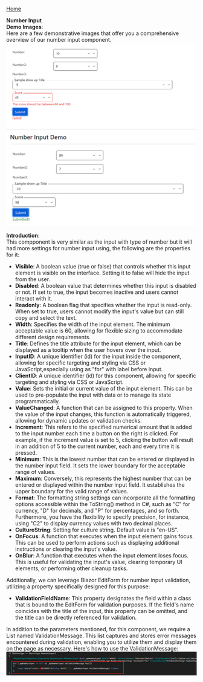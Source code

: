 [Home](https://github.com/FreedomOnes82/MagicPropsBlazorComponents/blob/main/README.md)     

**Number Input**    
**Demo Images**:  
Here are a few demonstrative images that offer you a comprehensive overview of our number input component.    
![Number Input Sample](NumberInputSample.png)  
![Number Input Sample1](NumberInputSample1.png)

**Introduction**:  
 This compponent is very similar as the input with type of number but it will had more settings for number input using, the following are the properties for it:  
* **Visible**: A boolean value (true or false) that controls whether this input element is visible on the interface. Setting it to false will hide the input from the user.
* **Disabled**: A boolean value that determines whether this input is disabled or not. If set to true, the input becomes inactive and users cannot interact with it.
* **Readonly**: A boolean flag that specifies whether the input is read-only. When set to true, users cannot modify the input's value but can still copy and select the text.
* **Width**: Specifies the width of the input element. The minimum acceptable value is 60, allowing for flexible sizing to accommodate different design requirements.
* **Title**: Defines the title attribute for the input element, which can be displayed as a tooltip when the user hovers over the input.
* **InputID**: A unique identifier (id) for the input inside the component, allowing for specific targeting and styling via CSS or JavaScript,especially using as "for" with label before input.
* **ClientID**: A unique identifier (id) for this component, allowing for specific targeting and styling via CSS or JavaScript.
* **Value**: Sets the initial or current value of the input element. This can be used to pre-populate the input with data or to manage its state programmatically.
* **ValueChanged**: A function that can be assigned to this property. When the value of the input changes, this function is automatically triggered, allowing for dynamic updates or validation checks.
* **Increment**: This refers to the specified numerical amount that is added to the input number each time a button on the right is clicked. For example, if the increment value is set to 5, clicking the button will result in an addition of 5 to the current number, each and every time it is pressed.
* **Minimum**: This is the lowest number that can be entered or displayed in the number input field. It sets the lower boundary for the acceptable range of values.
* **Maximum**: Conversely, this represents the highest number that can be entered or displayed within the number input field. It establishes the upper boundary for the valid range of values.
* **Format**: The formatting string settings can incorporate all the formatting options accessible within the ToString() method in C#, such as "C" for currency, "D" for decimals, and "P" for percentages, and so forth. Furthermore, you have the flexibility to specify precision, for instance, using "C2" to display currency values with two decimal places.
* **CultureString**: Setting for culture string. Default value is "en-US".
* **OnFocus**: A function that executes when the input element gains focus. This can be used to perform actions such as displaying additional instructions or clearing the input's value.
* **OnBlur**: A function that executes when the input element loses focus. This is useful for validating the input's value, clearing temporary UI elements, or performing other cleanup tasks.
          
Additionally, we can leverage Blazor EditForm for number input validation, utilizing a property specifically designed for this purpose:  
* **ValidationFieldName**: This property designates the field within a class that is bound to the EditForm for validation purposes. If the field's name coincides with the title of the input, this property can be omitted, and the title can be directly referenced for validation.


In addition to the parameters mentioned, for this component, we require a List<string> named ValidationMessage. 
This list captures and stores error messages encountered during validation, enabling you to utilize them and display them on the page as necessary.
Here's how to use the ValidationMessage:
![Validate Message Sample](validateMessageSample.png)


   
